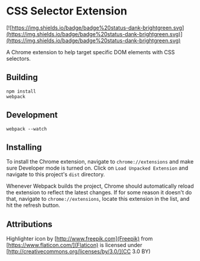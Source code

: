 # CSS Selector Extension

[![https://img.shields.io/badge/badge%20status-dank-brightgreen.svg](https://img.shields.io/badge/badge%20status-dank-brightgreen.svg)](https://img.shields.io/badge/badge%20status-dank-brightgreen.svg)

A Chrome extension to help target specific DOM elements with CSS selectors.

## Building
```
npm install
webpack
```

## Development
```
webpack --watch
```

## Installing
To install the Chrome extension, navigate to `chrome://extensions` and make sure Developer mode is turned on.
Click on `Load Unpacked Extension` and navigate to this project's `dist` directory.

Whenever Webpack builds the project, Chrome should automatically reload the extension to reflect the latest changes.
If for some reason it doesn't do that, navigate to `chrome://extensions`, locate this extension in the list, and hit the refresh button.

## Attributions
Highlighter icon by [http://www.freepik.com](Freepik) from [https://www.flaticon.com/](Flaticon) is licensed under [http://creativecommons.org/licenses/by/3.0/](CC 3.0 BY)